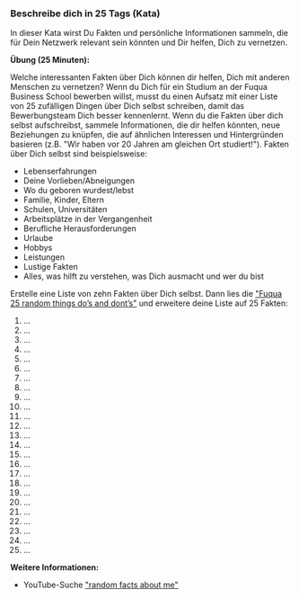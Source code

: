 ### Beschreibe dich in 25 Tags (Kata)

In dieser Kata wirst Du Fakten und persönliche Informationen sammeln, die für Dein Netzwerk relevant sein könnten und Dir helfen, Dich zu vernetzen.

**Übung (25 Minuten):**

Welche interessanten Fakten über Dich können dir helfen, Dich mit anderen Menschen zu vernetzen? Wenn du Dich für ein Studium an der Fuqua Business School bewerben willst, musst du einen Aufsatz mit einer Liste von 25 zufälligen Dingen über Dich selbst schreiben, damit das Bewerbungsteam Dich besser kennenlernt. Wenn du die Fakten über dich selbst aufschreibst, sammele Informationen, die dir helfen könnten, neue Beziehungen zu knüpfen, die auf ähnlichen Interessen und Hintergründen basieren (z.B. "Wir haben vor 20 Jahren am gleichen Ort studiert!"). Fakten über Dich selbst sind beispielsweise:

* Lebenserfahrungen
* Deine Vorlieben/Abneigungen
* Wo du geboren wurdest/lebst
* Familie, Kinder, Eltern
* Schulen, Universitäten
* Arbeitsplätze in der Vergangenheit
* Berufliche Herausforderungen
* Urlaube
* Hobbys
* Leistungen
* Lustige Fakten
* Alles, was hilft zu verstehen, was Dich ausmacht und wer du bist

Erstelle eine Liste von zehn Fakten über Dich selbst. Dann lies die ["Fuqua 25 random things do’s and dont’s"](https://stratusadmissionscounseling.com/duke-fuqua-25-random-things-dos-donts) und erweitere deine Liste auf 25 Fakten:

1.  ...
2.  ...
3.  ...
4.  ...
5.  ...
6.  ...
7.  ...
8.  ...
9.  ...
10. ...
11. ...
12. ...
13. ...
14. ...
15. ...
16. ...
17. ...
18. ...
19. ...
20. ...
21. ...
22. ...
23. ...
24. ...
25. ...

**Weitere Informationen:**

* YouTube-Suche ["random facts about me"](https://www.youtube.com/results?search_query=random+facts+about+me)
